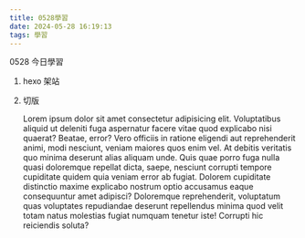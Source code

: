 ```yaml
---
title: 0528學習
date: 2024-05-28 16:19:13
tags: 學習
---
```


0528
今日學習

1. hexo 架站
2. 切版

   Lorem ipsum dolor sit amet consectetur adipisicing elit. Voluptatibus aliquid ut deleniti fuga aspernatur facere vitae quod explicabo nisi quaerat? Beatae, error? Vero officiis in ratione eligendi aut reprehenderit animi, modi nesciunt, veniam maiores quos enim vel. At debitis veritatis quo minima deserunt alias aliquam unde. Quis quae porro fuga nulla quasi doloremque repellat dicta, saepe, nesciunt corrupti tempore cupiditate quidem quia veniam error ab fugiat. Dolorem cupiditate distinctio maxime explicabo nostrum optio accusamus eaque consequuntur amet adipisci? Doloremque reprehenderit, voluptatum quas voluptates repudiandae deserunt repellendus minima quod velit totam natus molestias fugiat numquam tenetur iste! Corrupti hic reiciendis soluta?
